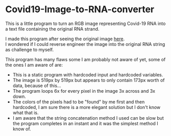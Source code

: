 # Covid19-Image-to-RNA-converter
This is a little program to turn an RGB image representing Covid-19 RNA into a text file containing the original RNA strand.

I made this program after seeing the original image [here](https://www.reddit.com/r/dataisbeautiful/comments/mg1cxr/oc_entire_genome_of_covid_virus_sarscov2/).  
I wondered if I could reverse engineer the image into the original RNA string as challenge to myself.

This program has many flaws some I am probably not aware of yet, some of the ones I am aware of are:

* This is a static program with hardcoded input and hardcoded variables.
* The image is 519px by 519px but appears to only contain 173px worth of data, because of this...
* The program loops 6x for every pixel in the image 3x across and 3x down.
* The colors of the pixels had to be "found" by me first and then hardcoded, I am sure there is a more elegant solution but I don't know what that is.
* I am aware that the string concatenation method I used can be slow but the program completes in an instant and it was the simplest method I know of.
